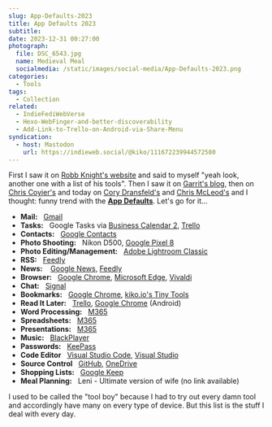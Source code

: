 ```yaml
---
slug: App-Defaults-2023
title: App Defaults 2023
subtitle:
date: 2023-12-31 00:27:00
photograph:
  file: DSC_6543.jpg
  name: Medieval Meal
  socialmedia: /static/images/social-media/App-Defaults-2023.png
categories:
  - Tools
tags:
  - Collection
related:
  - IndieFediWebVerse
  - Hexo-WebFinger-and-better-discoverability
  - Add-Link-to-Trello-on-Android-via-Share-Menu
syndication:
  - host: Mastodon
    url: https://indieweb.social/@kiko/111672239944572580
---
```


First I saw it on [Robb Knight's website](https://rknight.me/blog/app-defaults/) and said to myself "yeah look, another one with a list of his tools". Then I saw it on [Garrit's blog](https://garrit.xyz/posts/2023-11-07-app-defaults), then on [Chris Coyier's](https://chriscoyier.net/2023/11/25/default-apps-2023/) and today on [Cory Dransfeld's](https://coryd.dev/posts/2023/default-apps-2023/) and [Chris McLeod's](https://chrismcleod.dev/blog/default-apps-for-2023/) and I thought: funny trend with the [**App Defaults**](https://defaults.rknight.me/). Let's go for it...

<!-- more -->

- **Mail:**&nbsp;&nbsp;&nbsp;[Gmail](https://gmail.com)
- **Tasks:**&nbsp;&nbsp;&nbsp;Google Tasks via [Business Calendar 2](https://www.appgenix-software.com/), [Trello](https://trello.com)
- **Contacts:**&nbsp;&nbsp;&nbsp;[Google Contacts](https://contacts.google.com/)
- **Photo Shooting:**&nbsp;&nbsp;&nbsp;Nikon D500, [Google Pixel 8](https://store.google.com/product/pixel_8)
- **Photo Editing/Management:**&nbsp;&nbsp;&nbsp;[Adobe Lightroom Classic](https://www.adobe.com/products/photoshop-lightroom-classic.html)
- **RSS:**&nbsp;&nbsp;&nbsp;[Feedly](https://feedly.com/)
- **News:** &nbsp;&nbsp;&nbsp;[Google News](https://news.google.com/),  [Feedly](https://feedly.com/)
- **Browser:**&nbsp;&nbsp;&nbsp;[Google Chrome](https://www.google.com/intl/en/chrome/), [Microsoft Edge](https://www.microsoft.com/edge), [Vivaldi](https://vivaldi.com/)
- **Chat:**&nbsp;&nbsp;&nbsp;[Signal](https://signal.org/)
- **Bookmarks:**&nbsp;&nbsp;&nbsp;[Google Chrome](https://www.google.com/intl/en/chrome/), [kiko.io's Tiny Tools](/collections/tiny-tools/)
- **Read It Later:**&nbsp;&nbsp;&nbsp;[Trello](https://trello.com), [Google Chrome](https://www.google.com/intl/en/chrome/) (Android)
- **Word Processing:**&nbsp;&nbsp;&nbsp;[M365](https://www.microsoft.com/microsoft-365)
- **Spreadsheets:**&nbsp;&nbsp;&nbsp;[M365](https://www.microsoft.com/microsoft-365)
- **Presentations:**&nbsp;&nbsp;&nbsp;[M365](https://www.microsoft.com/microsoft-365)
- **Music:**&nbsp;&nbsp;&nbsp;[BlackPlayer](https://play.google.com/store/apps/details?id=com.musicplayer.blackplayerfree&hl=de&gl=US)
- **Passwords:**&nbsp;&nbsp;&nbsp;[KeePass](https://keepass.info/)
- **Code Editor**&nbsp;&nbsp;&nbsp;[Visual Studio Code](https://code.visualstudio.com/), [Visual Studio](https://visualstudio.microsoft.com/)
- **Source Control**&nbsp;&nbsp;&nbsp;[GitHub](https://github.com), [OneDrive](https://www.microsoft.com/en/microsoft-365/onedrive/online-cloud-storage)
- **Shopping Lists:**&nbsp;&nbsp;&nbsp;[Google Keep](https://keep.google.com/)
- **Meal Planning:**&nbsp;&nbsp;&nbsp;Leni - Ultimate version of wife (no link available)

I used to be called the "tool boy" because I had to try out every damn tool and accordingly have many on every type of device. But this list is the stuff I deal with every day.
